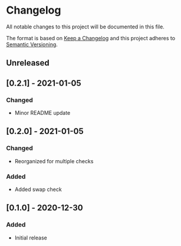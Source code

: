 # Changelog
All notable changes to this project will be documented in this file.

The format is based on [Keep a Changelog](http://keepachangelog.com/en/1.0.0/)
and this project adheres to [Semantic
Versioning](http://semver.org/spec/v2.0.0.html).

## Unreleased

## [0.2.1] - 2021-01-05

### Changed
- Minor README update

## [0.2.0] - 2021-01-05

### Changed
- Reorganized for multiple checks

### Added
- Added swap check

## [0.1.0] - 2020-12-30

### Added
- Initial release
